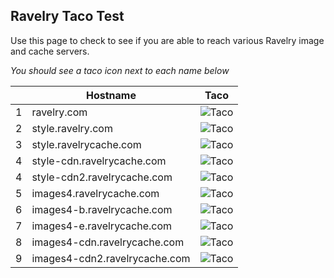 ## Ravelry Taco Test

Use this page to check to see  if you are able to reach various Ravelry image and cache servers.

*You should see a taco icon next to each name below*

|   |                 Hostname                 |                                Taco                                 |
|---|-----------------------------------|------------------------------------------------------------------|
| 1 | ravelry.com                   | ![Taco](https://www.ravelry.com/images/emo/taco.png)              |
| 2 | style.ravelry.com                 | ![Taco](https://style.ravelry.com/images/emo/taco.png)       |
| 3 | style.ravelrycache.com            | ![Taco](https://style.ravelrycache.com/images/emo/taco.png)       |
| 4 | style-cdn.ravelrycache.com        | ![Taco]( https://style-cdn.ravelrycache.com/images/emo/taco.png)  |
| 4 | style-cdn2.ravelrycache.com        | ![Taco]( https://style-cdn2.ravelrycache.com/images/emo/taco.png)  |
| 5 | images4.ravelrycache.com          |   ![Taco](https://images4.ravelrycache.com/test/taco.png)         |     
| 6 | images4-b.ravelrycache.com          |   ![Taco](https://images4-b.ravelrycache.com/test/taco.png)         |     
| 7 | images4-e.ravelrycache.com          |   ![Taco](https://images4-e.ravelrycache.com/test/taco.png)         |     
| 8 | images4-cdn.ravelrycache.com      | ![Taco](https://images4-cdn.ravelrycache.com/test/taco.png)       |
| 9 | images4-cdn2.ravelrycache.com      | ![Taco](https://images4-cdn2.ravelrycache.com/test/taco.png)       |


